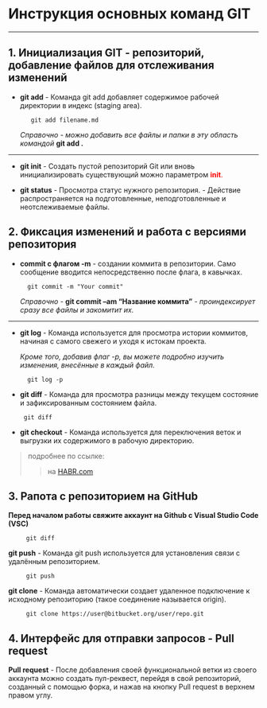 # Инструкция основных команд GIT #
________________________________

## 1. Инициализация GIT - репозиторий, добавление файлов для отслеживания изменений ##

* **git add**  - Команда git add добавляет содержимое рабочей директории в индекс (staging area).

         git add filename.md

    *Справочно - можно добавить все файлы и папки в эту область командой* **git add .**  
___
* **git init** - Создать пустой репозиторий Git или вновь инициализировать существующий можно параметром <span style="color:red"> **init**. </span>

* **git status** - Просмотра статус нужного репозитория. - Действие распространяется на подготовленные, неподготовленные и неотслеживаемые файлы.

## 2. Фиксация изменений и работа с версиями репозитория ##

* **commit с флагом -m** - создании коммита в репозитории. Само сообщение вводится непосредственно после флага, в кавычках.

        git commit -m "Your commit"

    *Справочно*  -  **git commit –am “Название коммита”** - *проиндексирует сразу все файлы и закомитит их.* 

___

* **git log** - Команда используется для просмотра истории коммитов, начиная с самого свежего и уходя к истокам проекта.

    *Кроме того, добавив флаг -p, вы можете подробно изучить изменения, внесённые в каждый файл.*

        git log -p

 * **git diff** - Команда для просмотра разницы между текущем состояние и зафиксированным состоянием файла.
 
        git diff

* **git checkout** - Команда используется для переключения веток и выгрузки их содержимого в рабочую директорию.

>подробнее по ссылке: 
>> на [HABR.com](https://habr.com/ru/company/ruvds/blog/599929/ "переход на внешний источник")

## 3. Рапота с репозиторием на GitHub ##
**Перед началом работы свяжите аккаунт на Github с Visual Studio Code (VSC)** 

         git diff

**git push** - Команда git push используется для установления связи с удалённым репозиторием.

         git push
 
 **git clone** - Команда автоматически создает удаленное подключение к исходному репозиторию (такое соединение называется origin).
 
         git clone https://user@bitbucket.org/user/repo.git
         

## 4. Интерфейс для отправки запросов - Pull request ##

  **Pull request** - После добавления своей функциональной ветки из своего аккаунта можно создать пул-реквест, перейдя в свой репозиторий, созданный с помощью форка, и нажав на кнопку Pull request в верхнем правом углу.
  
 